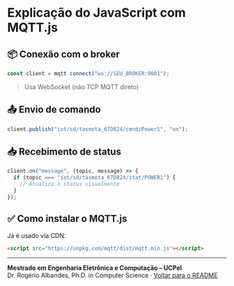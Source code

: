 # Explicação do JavaScript com MQTT.js

## 📦 Conexão com o broker

```js
const client = mqtt.connect("ws://SEU_BROKER:9001");
```

> Usa WebSocket (não TCP MQTT direto)

## 📤 Envio de comando

```js
client.publish("iot/sd/tasmota_67D824/cmnd/Power1", "on");
```

## 📥 Recebimento de status

```js
client.on("message", (topic, message) => {
  if (topic === "iot/sd/tasmota_67D824/stat/POWER1") {
    // Atualiza o status visualmente
  }
});
```

## ✅ Como instalar o MQTT.js

Já é usado via CDN:

```html
<script src="https://unpkg.com/mqtt/dist/mqtt.min.js"></script>
```
---
**Mestrado em Engenharia Eletrônica e Computação – UCPel**  
Dr. Rogério Albandes, Ph.D. in Computer Science · [Voltar para o README](../README.md)